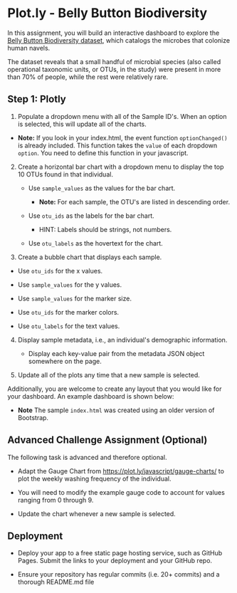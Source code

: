 # Plot.ly - Belly Button Biodiversity


In this assignment, you will build an interactive dashboard to explore the [Belly Button Biodiversity dataset](http://robdunnlab.com/projects/belly-button-biodiversity/), which catalogs the microbes that colonize human navels.

The dataset reveals that a small handful of microbial species (also called operational taxonomic units, or OTUs, in the study) were present in more than 70% of people, while the rest were relatively rare.

## Step 1: Plotly

1. Populate a dropdown menu with all of the Sample ID's. When an option is selected, this will update all of the charts.

  * **Note:** If you look in your index.html, the event function `optionChanged()` is already included. This function takes the `value` of each dropdown `option`. You need to define this function in your javascript. 


2. Create a horizontal bar chart with a dropdown menu to display the top 10 OTUs found in that individual.

	* Use `sample_values` as the values for the bar chart.

		* **Note:** For each sample, the OTU's are listed in descending order.
	
	* Use `otu_ids` as the labels for the bar chart.

		* HINT: Labels should be strings, not numbers.
	
	* Use `otu_labels` as the hovertext for the chart.


3. Create a bubble chart that displays each sample.

* Use `otu_ids` for the x values.

* Use `sample_values` for the y values.

* Use `sample_values` for the marker size.

* Use `otu_ids` for the marker colors.

* Use `otu_labels` for the text values.


4. Display sample metadata, i.e., an individual's demographic information.

	* Display each key-value pair from the metadata JSON object somewhere on the page.


5. Update all of the plots any time that a new sample is selected.

Additionally, you are welcome to create any layout that you would like for your dashboard. An example dashboard is shown below:

* **Note** The sample `index.html` was created using an older version of Bootstrap.


## Advanced Challenge Assignment (Optional)

The following task is advanced and therefore optional.

* Adapt the Gauge Chart from <https://plot.ly/javascript/gauge-charts/> to plot the weekly washing frequency of the individual.

* You will need to modify the example gauge code to account for values ranging from 0 through 9.

* Update the chart whenever a new sample is selected.




## Deployment

* Deploy your app to a free static page hosting service, such as GitHub Pages. Submit the links to your deployment and your GitHub repo.

* Ensure your repository has regular commits (i.e. 20+ commits) and a thorough README.md file
